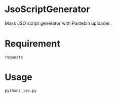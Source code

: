 # JsoScriptGenerator
Mass JSO script generator with Pastebin uploader.
# Requirement
```
requests
```
# Usage
```
python2 jso.py
```
